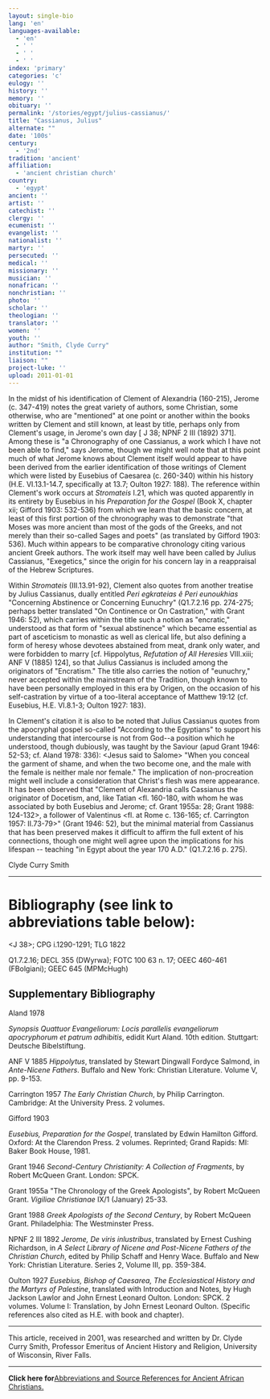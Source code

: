 ```yaml
---
layout: single-bio
lang: 'en'
languages-available:
  - 'en'
  - ' '
  - ' '
  - ' '
index: 'primary'
categories: 'c'
eulogy: ''
history: ''
memory: ''
obituary: ''
permalink: '/stories/egypt/julius-cassianus/'
title: "Cassianus, Julius"
alternate: ""
date: '100s'
century:
  - '2nd'
tradition: 'ancient'
affiliation:
  - 'ancient christian church'
country:
  - 'egypt'
ancient: ''
artist: ''
catechist: ''
clergy: ''
ecumenist: ''
evangelist: ''
nationalist: ''
martyr: ''
persecuted: ''
medical: ''
missionary: ''
musician: ''
nonafrican: ''
nonchristian: ''
photo: ''
scholar: ''
theologian: ''
translator: ''
women: ''
youth: ''
author: "Smith, Clyde Curry"
institution: ""
liaison: ""
project-luke: ''
upload: 2011-01-01
---
```




In the midst of his identification of Clement of Alexandria (160-215), Jerome (c. 347-419) notes the great variety of authors, some Christian, some otherwise, who are "mentioned" at one point or another within the books written by Clement and still known, at least by title, perhaps only from Clement's usage, in Jerome's own day [ J 38; NPNF 2 III (1892) 371].  Among these is "a Chronography of one Cassianus, a work which I have not been able to find," says Jerome, though we might well note that at this point much of what Jerome knows about Clement itself would appear to have been derived from the earlier identification of those writings of Clement which were listed by Eusebius of Caesarea (c. 260-340) within his history (H.E. VI.13.1-14.7, specifically at 13.7; Oulton 1927: 188).  The reference within Clement's work occurs at *Stromateis* I.21, which was quoted apparently in its entirety by Eusebius in his *Preparation for the Gospel* (Book X, chapter xii; Gifford 1903: 532-536) from which we learn that the basic concern, at least of this first portion of the chronography was to demonstrate "that Moses was more ancient than most of the gods of the Greeks, and not merely than their so-called Sages and poets" (as translated by Gifford 1903: 536).  Much within appears to be comparative chronology citing various ancient Greek authors.  The work itself may well have been called by Julius Cassianus, "Exegetics," since the origin for his concern lay in a reappraisal of the Hebrew Scriptures.

Within *Stromateis* (III.13.91-92), Clement also quotes from another treatise by Julius Cassianus, dually entitled *Peri egkrateias ê Peri eunoukhias* "Concerning Abstinence or Concerning Eunuchry" (Q1.7.2.16 pp. 274-275; perhaps better translated "On Continence or On Castration," with Grant 1946: 52), which carries within the title such a notion as "encratic," understood as that form of "sexual abstinence" which became essential as part of asceticism to monastic as well as clerical life, but also defining a form of heresy whose devotees abstained from meat, drank only water, and were forbidden to marry [cf. Hippolytus, *Refutation of All Heresies* VIII.xiii; ANF V (1885) 124], so that Julius Cassianus is included among the originators of "Encratism."  The title also carries the notion of "eunuchry," never accepted within the mainstream of the Tradition, though known to have been personally employed in this era by Origen, on the occasion of his self-castration by virtue of a too-literal acceptance of Matthew 19:12 (cf. Eusebius, H.E. VI.8.1-3; Oulton 1927: 183).

In Clement's citation it is also to be noted that Julius Cassianus quotes from the apocryphal gospel so-called "According to the Egyptians" to support his understanding that intercourse is not from God--a position which he understood, though dubiously, was taught by the Saviour (apud Grant 1946: 52-53; cf. Aland 1978: 336): &lt;Jesus said to Salome&gt; "When you conceal the garment of shame, and when the two become one, and the male with the female is neither male nor female."  The implication of non-procreation might well include a consideration that Christ's flesh was mere appearance.  It has been observed that "Clement of Alexandria calls Cassianus the originator of Docetism, and, like Tatian &lt;fl. 160-180, with whom he was associated by both Eusebius and Jerome; cf. Grant 1955a: 28; Grant 1988: 124-132&gt;, a follower of Valentinus &lt;fl. at Rome c. 136-165; cf. Carrington 1957: II.73-79&gt;" (Grant 1946: 52), but the minimal material from Cassianus that has been preserved makes it difficult to affirm the full extent of his connections, though one might well agree upon the implications for his lifespan -- teaching "in Egypt about the year 170 A.D." (Q1.7.2.16 p. 275).

Clyde Curry Smith

---

# Bibliography (see link to abbreviations table below):

&lt;J 38&gt;; CPG i.1290-1291; TLG 1822

Q1.7.2.16; DECL 355 (DWyrwa); FOTC 100 63 n. 17; OEEC 460-461 (FBolgiani); GEEC 645 (MPMcHugh)

## Supplementary Bibliography

Aland 1978

*Synopsis Quattuor Evangeliorum:  Locis parallelis evangeliorum apocryphorum et patrum adhibitis*, edidit Kurt Aland.  10th edition. Stuttgart:  Deutsche Bibelstiftung.

ANF V 1885
*Hippolytus*, translated by Stewart Dingwall Fordyce Salmond, in *Ante-Nicene Fathers*.  Buffalo and New York:  Christian Literature.  Volume V, pp. 9-153.

Carrington 1957
*The Early Christian Church*, by Philip Carrington.  Cambridge:  At the University Press.  2 volumes.

Gifford 1903

*Eusebius, Preparation for the Gospel*, translated by Edwin Hamilton Gifford.  Oxford:  At the Clarendon Press.  2 volumes.  Reprinted; Grand Rapids: MI:  Baker Book House, 1981.

Grant 1946
*Second-Century Christianity:  A Collection of Fragments*, by Robert McQueen Grant.  London:  SPCK.

Grant 1955a 
"The Chronology of the Greek Apologists", by Robert McQueen Grant.  *Vigiliae Christianae* IX/1 (January) 25-33.

Grant 1988 
*Greek Apologists of the Second Century*, by Robert McQueen Grant.  Philadelphia:  The Westminster Press.

NPNF 2 III 1892
*Jerome, De viris inlustribus*, translated by Ernest Cushing Richardson, in *A Select Library of Nicene and Post-Nicene Fathers of the Christian Church*, edited by Philip Schaff and Henry Wace.  Buffalo and New York:  Christian Literature.  Series 2, Volume III, pp. 359-384.

Oulton 1927
*Eusebius, Bishop of Caesarea, The Ecclesiastical History and the Martyrs of Palestine*, translated with Introduction and Notes, by Hugh Jackson Lawlor and John Ernest Leonard Oulton.  London:  SPCK.  2 volumes.  Volume I:  Translation, by John Ernest Leonard Oulton.  (Specific references also cited as H.E. with book and chapter).

---

This article, received in 2001, was researched and written by Dr. Clyde Curry Smith, Professor Emeritus of Ancient History and Religion, University of Wisconsin, River Falls.

---

**Click here for**[Abbreviations and Source References for Ancient African Christians.]({{site.url}}/resources/ancient-references/)